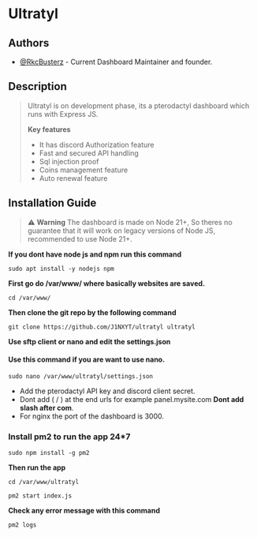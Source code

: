 # Ultratyl
## Authors

- [@RkcBusterz](https://github.com/RkcBusterz) - Current Dashboard Maintainer and founder.

## Description

> Ultratyl is on development phase, its a pterodactyl dashboard which runs with Express JS.
>
> **Key features**
> - It has discord Authorization feature
> - Fast and secured API handling
> - Sql injection proof
> - Coins management feature
> - Auto renewal feature

## Installation Guide

> ⚠️ **Warning** The dashboard is made on Node 21+, So theres no guarantee that it will work on legacy versions of Node JS, recommended to use Node 21+.

**If you dont have node js and npm run this command**

```
sudo apt install -y nodejs npm
```

**First go do /var/www/ where basically websites are saved.**

```
cd /var/www/
```

**Then clone the git repo by the following command**

```
git clone https://github.com/J1NXYT/ultratyl ultratyl
```

**Use sftp client or nano and edit the settings.json**

#### Use this command if you are want to use nano.
```
sudo nano /var/www/ultratyl/settings.json
```

- Add the pterodactyl API key and discord client secret.
- Dont add ( / ) at the end urls for example panel.mysite.com **Dont add slash after com**.
- For nginx the port of the dashboard is 3000.

### Install pm2 to run the app 24*7

```
sudo npm install -g pm2
```

**Then run the app**

```
cd /var/www/ultratyl
```

```
pm2 start index.js
```

**Check any error message with this command**

```
pm2 logs
```
